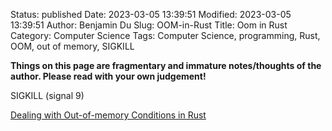 Status: published
Date: 2023-03-05 13:39:51
Modified: 2023-03-05 13:39:51
Author: Benjamin Du
Slug: OOM-in-Rust
Title: Oom in Rust
Category: Computer Science
Tags: Computer Science, programming, Rust, OOM, out of memory, SIGKILL

**Things on this page are fragmentary and immature notes/thoughts of the author. Please read with your own judgement!**

SIGKILL (signal 9)

[Dealing with Out-of-memory Conditions in Rust](https://www.crowdstrike.com/blog/dealing-with-out-of-memory-conditions-in-rust/)
